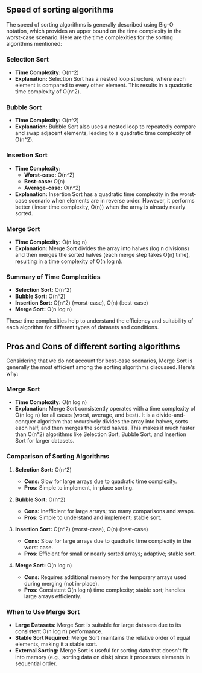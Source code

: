 ## Speed of sorting algorithms
The speed of sorting algorithms is generally described using Big-O notation, which provides an upper bound on the time complexity in the worst-case scenario. Here are the time complexities for the sorting algorithms mentioned:

### Selection Sort

- **Time Complexity:** O(n^2)
- **Explanation:** Selection Sort has a nested loop structure, where each element is compared to every other element. This results in a quadratic time complexity of O(n^2).

### Bubble Sort

- **Time Complexity:** O(n^2)
- **Explanation:** Bubble Sort also uses a nested loop to repeatedly compare and swap adjacent elements, leading to a quadratic time complexity of O(n^2).

### Insertion Sort

- **Time Complexity:**
    - **Worst-case:** O(n^2)
    - **Best-case:** O(n)
    - **Average-case:** O(n^2)
- **Explanation:** Insertion Sort has a quadratic time complexity in the worst-case scenario when elements are in reverse order. However, it performs better (linear time complexity, O(n)) when the array is already nearly sorted.

### Merge Sort

- **Time Complexity:** O(n log n)
- **Explanation:** Merge Sort divides the array into halves (log n divisions) and then merges the sorted halves (each merge step takes O(n) time), resulting in a time complexity of O(n log n).

### Summary of Time Complexities

- **Selection Sort:** O(n^2)
- **Bubble Sort:** O(n^2)
- **Insertion Sort:** O(n^2) (worst-case), O(n) (best-case)
- **Merge Sort:** O(n log n)

These time complexities help to understand the efficiency and suitability of each algorithm for different types of datasets and conditions.

## Pros and Cons of different sorting algorithms
Considering that we do not account for best-case scenarios, Merge Sort is generally the most efficient among the sorting algorithms discussed. Here's why:

### Merge Sort

- **Time Complexity:** O(n log n)
- **Explanation:** Merge Sort consistently operates with a time complexity of O(n log n) for all cases (worst, average, and best). It is a divide-and-conquer algorithm that recursively divides the array into halves, sorts each half, and then merges the sorted halves. This makes it much faster than O(n^2) algorithms like Selection Sort, Bubble Sort, and Insertion Sort for larger datasets.

### Comparison of Sorting Algorithms

1. **Selection Sort:** O(n^2)
    - **Cons:** Slow for large arrays due to quadratic time complexity.
    - **Pros:** Simple to implement, in-place sorting.

2. **Bubble Sort:** O(n^2)
    - **Cons:** Inefficient for large arrays; too many comparisons and swaps.
    - **Pros:** Simple to understand and implement; stable sort.

3. **Insertion Sort:** O(n^2) (worst-case), O(n) (best-case)
    - **Cons:** Slow for large arrays due to quadratic time complexity in the worst case.
    - **Pros:** Efficient for small or nearly sorted arrays; adaptive; stable sort.

4. **Merge Sort:** O(n log n)
    - **Cons:** Requires additional memory for the temporary arrays used during merging (not in-place).
    - **Pros:** Consistent O(n log n) time complexity; stable sort; handles large arrays efficiently.

### When to Use Merge Sort

- **Large Datasets:** Merge Sort is suitable for large datasets due to its consistent O(n log n) performance.
- **Stable Sort Required:** Merge Sort maintains the relative order of equal elements, making it a stable sort.
- **External Sorting:** Merge Sort is useful for sorting data that doesn't fit into memory (e.g., sorting data on disk) since it processes elements in sequential order.